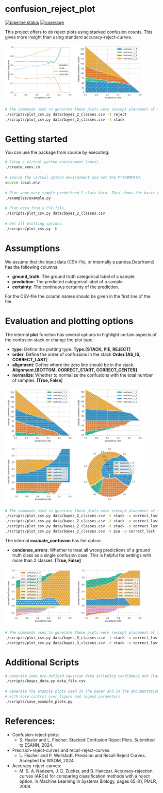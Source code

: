 # confusion_reject_plot

[![pipeline status](https://hri-gitlab.honda-ri.de/lfischer/confusion_reject_plot/badges/main/pipeline.svg)](https://hri-gitlab.honda-ri.de/lfischer/confusion_reject_plot/-/commits/main)
[![coverage](https://hri-gitlab.honda-ri.de/lfischer/confusion_reject_plot/badges/main/coverage.svg)](https://hri-gitlab.honda-ri.de/lfischer/confusion_reject_plot/-/commits/noetic)

This project offers to do reject plots using stacked confusion counts.
This gives more insight than using standard accuracy-reject-curves.

<img src="doc/bayes_2_classes_reject.png" alt="Example reject plot" width="45%"/>
<img src="doc/bayes_2_classes_stack.png" alt="Example stack plot" width="45%"/>

```bash
# The commands used to generate these plots were (except placement of the legend):
./scripts/plot_csv.py data/bayes_2_classes.csv -t reject 
./scripts/plot_csv.py data/bayes_2_classes.csv -t stack 
```


# Getting started
You can use the package from source by executing:
```bash
# Setup a virtual python environment (once).
./create_venv.sh 

# Source the virtual python environment and set the PYTHONPATH. 
source local.env

# Plot some very simple predefined 2-class data. This shows the basic usage of the package.
./examples/example.py

# Plot data from a CSV-file. 
./scripts/plot_csv.py data/bayes_2_classes.csv

# Get all plotting options.
./scripts/plot_csv.py -h
```


# Assumptions
We assume that the input data (CSV-file, or internally a pandas.Dataframe) has the following columns:
- **ground_truth**: The ground truth categorical label of a sample.
- **prediction**: The predicted categorical label of a sample.
- **certainty**: The continuous certainty of the prediction.

For the CSV-file the column names should be given in the first line of the file.


# Evaluation and plotting options
The internal **plot** function has several options to highlight certain aspects of the confusion stack
or change the plot type:
- **type**: Define the plotting type. **Type.[STACK, PIE, REJECT]**
- **order**: Define the order of confusions in the stack **Order.[AS_IS, CORRECT_LAST]**
- **alignment**: Define where the zero line should be in the stack. **Alignment.[BOTTOM, CORRECT_START, CORRECT_CENTER]**
- **normalize**: Whether to normalize the confusions with the total number of samples. **[True, False]**

<img src="doc/bayes_2_classes_stack_ordered.png" alt="Example ordered stack plot" width="45%"/>
<img src="doc/bayes_2_classes_stack_ordered_aligned.png" alt="Example ordered aligned stack plot" width="45%"/>

<img src="doc/bayes_2_classes_stack_ordered_aligned_normalized.png" alt="Example ordered aligned normalized stack plot" width="45%"/>
<img src="doc/bayes_2_classes_pie.png" alt="Example pie plot" width="45%"/>

```bash
# The commands used to generate these plots were (except placement of the legend):
./scripts/plot_csv.py data/bayes_2_classes.csv -t stack -o correct_last
./scripts/plot_csv.py data/bayes_2_classes.csv -t stack -o correct_last -a correct_start 
./scripts/plot_csv.py data/bayes_2_classes.csv -t stack -o correct_last -a correct_start -n 
./scripts/plot_csv.py data/bayes_2_classes.csv -t pie -o correct_last -a correct_center
```

The internal **evaluate_confusion** has the option:
- **condense_errors**: Whether to treat all wrong predictions of a ground truth class as a single confusion case. 
  This is helpful for settings with more than 2 classes. **[True, False]**

<img src="doc/bayes_3_classes_stack_ordered_aligned_normalized.png" alt="Example stack plot" width="45%"/>
<img src="doc/bayes_3_classes_stack_ordered_aligned_normalized_condensed.png" alt="Example normalized stack plot" width="45%"/>

```bash
# The commands used to generate these plots were (except placement of the legend):    
./scripts/plot_csv.py data/bayes_3_classes.csv -t stack -o correct_last -a correct_start -n 
./scripts/plot_csv.py data/bayes_3_classes.csv -t stack -o correct_last -a correct_start -n -c
```


# Additional Scripts
```bash
# Generate some pre-defined Gaussian data including confidence and class estimated by an optimal Bayes to a csv file.
./scripts/bayes_data.py data_file.csv

# Generate the example plots used in the paper and in the documentation 
# with more control over figure and legend parameters.
./scripts/save_example_plots.py
```


# References:
- Confusion-reject-plots:
  - S. Hasler and L. Fischer. Stacked Confusion Reject Plots. Submitted to ESANN, 2024.
- Precision-reject-curves and recall-reject-curves:
  - L. Fischer and P. Wollstadt. Precision and Recall Reject Curves. Accepted for WSOM, 2024.
- Accuracy-reject-curves:
  - M. S. A. Nadeem, J. D. Zucker, and B. Hanczar. Accuracy-rejection curves (ARCs) for 
  comparing classification methods with a reject option. In Machine Learning in Systems Biology, pages 65-81, PMLR, 2009.
